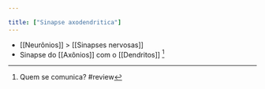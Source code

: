 ```yaml
---

title: ["Sinapse axodendritica"]
---
```

+ [[Neurônios]] > [[Sinapses nervosas]] 
+ Sinapse do [[Axônios]] com o [[Dendritos]] [^105507]

[^105507]: Quem se comunica?
#review 
